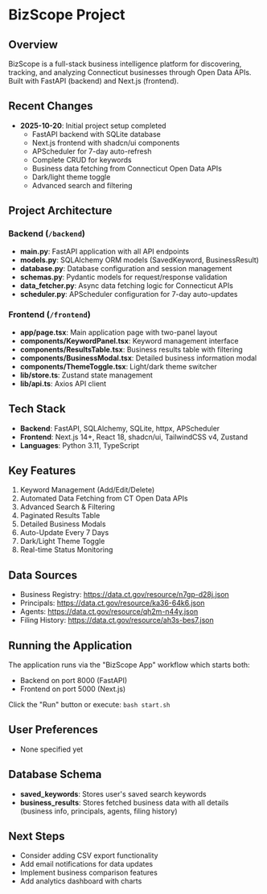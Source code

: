 # BizScope Project

## Overview
BizScope is a full-stack business intelligence platform for discovering, tracking, and analyzing Connecticut businesses through Open Data APIs. Built with FastAPI (backend) and Next.js (frontend).

## Recent Changes
- **2025-10-20**: Initial project setup completed
  - FastAPI backend with SQLite database
  - Next.js frontend with shadcn/ui components
  - APScheduler for 7-day auto-refresh
  - Complete CRUD for keywords
  - Business data fetching from Connecticut Open Data APIs
  - Dark/light theme toggle
  - Advanced search and filtering

## Project Architecture

### Backend (`/backend`)
- **main.py**: FastAPI application with all API endpoints
- **models.py**: SQLAlchemy ORM models (SavedKeyword, BusinessResult)
- **database.py**: Database configuration and session management
- **schemas.py**: Pydantic models for request/response validation
- **data_fetcher.py**: Async data fetching logic for Connecticut APIs
- **scheduler.py**: APScheduler configuration for 7-day auto-updates

### Frontend (`/frontend`)
- **app/page.tsx**: Main application page with two-panel layout
- **components/KeywordPanel.tsx**: Keyword management interface
- **components/ResultsTable.tsx**: Business results table with filtering
- **components/BusinessModal.tsx**: Detailed business information modal
- **components/ThemeToggle.tsx**: Light/dark theme switcher
- **lib/store.ts**: Zustand state management
- **lib/api.ts**: Axios API client

## Tech Stack
- **Backend**: FastAPI, SQLAlchemy, SQLite, httpx, APScheduler
- **Frontend**: Next.js 14+, React 18, shadcn/ui, TailwindCSS v4, Zustand
- **Languages**: Python 3.11, TypeScript

## Key Features
1. Keyword Management (Add/Edit/Delete)
2. Automated Data Fetching from CT Open Data APIs
3. Advanced Search & Filtering
4. Paginated Results Table
5. Detailed Business Modals
6. Auto-Update Every 7 Days
7. Dark/Light Theme Toggle
8. Real-time Status Monitoring

## Data Sources
- Business Registry: https://data.ct.gov/resource/n7gp-d28j.json
- Principals: https://data.ct.gov/resource/ka36-64k6.json
- Agents: https://data.ct.gov/resource/qh2m-n44y.json
- Filing History: https://data.ct.gov/resource/ah3s-bes7.json

## Running the Application
The application runs via the "BizScope App" workflow which starts both:
- Backend on port 8000 (FastAPI)
- Frontend on port 5000 (Next.js)

Click the "Run" button or execute: `bash start.sh`

## User Preferences
- None specified yet

## Database Schema
- **saved_keywords**: Stores user's saved search keywords
- **business_results**: Stores fetched business data with all details (business info, principals, agents, filing history)

## Next Steps
- Consider adding CSV export functionality
- Add email notifications for data updates
- Implement business comparison features
- Add analytics dashboard with charts
